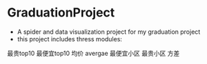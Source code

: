 # GraduationProject
- A spider and data visualization project for my graduation project
- this project includes thress modules:

最贵top10
最便宜top10
均价 avergae
最便宜小区
最贵小区
方差
